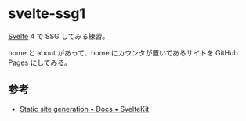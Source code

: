 # svelte-ssg1

[Svelte](https://svelte.dev/) 4 で SSG してみる練習。

home と about があって、home にカウンタが置いてあるサイトを
GitHub Pages にしてみる。

## 参考

- [Static site generation • Docs • SvelteKit](https://kit.svelte.jp/docs/adapter-static)
